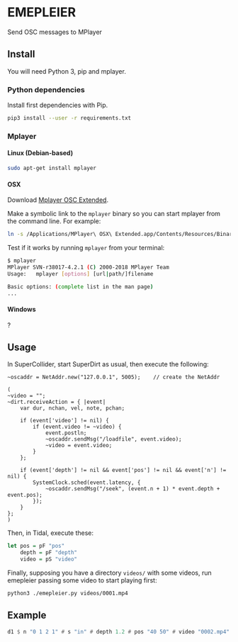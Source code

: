 # EMEPLEIER

Send OSC messages to MPlayer

## Install

You will need Python 3, pip and mplayer.

### Python dependencies

Install first dependencies with Pip.

```bash
pip3 install --user -r requirements.txt
```

### Mplayer

#### Linux (Debian-based)

```bash
sudo apt-get install mplayer
```

#### OSX

Download [Mplayer OSC Extended](https://mplayerosx.ch/#downloads).

Make a symbolic link to the `mplayer` binary so you can start mplayer from the
command line.  For example:

```bash
ln -s /Applications/MPlayer\ OSX\ Extended.app/Contents/Resources/Binaries/mpextended.mpBinaries/Contents/MacOS/mplayer /usr/local/bin/mplayer
```

Test if it works by running `mplayer` from your terminal:

```bash
$ mplayer
MPlayer SVN-r38017-4.2.1 (C) 2000-2018 MPlayer Team
Usage:   mplayer [options] [url|path/]filename

Basic options: (complete list in the man page)
...
```

#### Windows

?


## Usage

In SuperCollider, start SuperDirt as usual, then execute the following:

```supercollider
~oscaddr = NetAddr.new("127.0.0.1", 5005);    // create the NetAddr

(
~video = "";
~dirt.receiveAction = { |event|
    var dur, nchan, vel, note, pchan;

    if (event['video'] != nil) {
        if (event.video != ~video) {
            event.postln;
            ~oscaddr.sendMsg("/loadfile", event.video);
            ~video = event.video;
        }
    };

    if (event['depth'] != nil && event['pos'] != nil && event['n'] != nil) {
        SystemClock.sched(event.latency, {
            ~oscaddr.sendMsg("/seek", (event.n + 1) * event.depth + event.pos);
        });
    }
};
)
```

Then, in Tidal, execute these:

```haskell
let pos = pF "pos"
    depth = pF "depth"
    video = pS "video"
```

Finally, supposing you have a directory `videos/` with some videos, run
emepleier passing some video to start playing first:

```bash
python3 ./emepleier.py videos/0001.mp4
```

## Example

```haskell
d1 $ n "0 1 2 1" # s "in" # depth 1.2 # pos "40 50" # video "0002.mp4"
```
